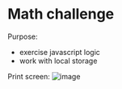 # Math challenge

Purpose:
- exercise javascript logic
- work with local storage

Print screen:
![image](https://user-images.githubusercontent.com/108252343/222206787-28ad2b8d-1b63-439c-a02c-cf0f345cd901.png)
